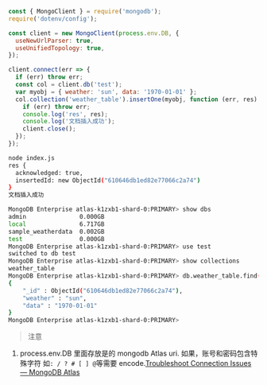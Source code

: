 ```js
const { MongoClient } = require('mongodb');
require('dotenv/config');

const client = new MongoClient(process.env.DB, {
  useNewUrlParser: true,
  useUnifiedTopology: true,
});

client.connect(err => {
  if (err) throw err;
  const col = client.db('test');
  var myobj = { weather: 'sun', data: '1970-01-01' };
  col.collection('weather_table').insertOne(myobj, function (err, res) {
    if (err) throw err;
    console.log('res', res);
    console.log('文档插入成功');
    client.close();
  });
});
```

```sh
node index.js
res {
  acknowledged: true,
  insertedId: new ObjectId("610646db1ed82e77066c2a74")
}
文档插入成功
```

```sh
MongoDB Enterprise atlas-k1zxb1-shard-0:PRIMARY> show dbs
admin               0.000GB
local               6.717GB
sample_weatherdata  0.002GB
test                0.000GB
MongoDB Enterprise atlas-k1zxb1-shard-0:PRIMARY> use test
switched to db test
MongoDB Enterprise atlas-k1zxb1-shard-0:PRIMARY> show collections
weather_table
MongoDB Enterprise atlas-k1zxb1-shard-0:PRIMARY> db.weather_table.find().pretty()
{
	"_id" : ObjectId("610646db1ed82e77066c2a74"),
	"weather" : "sun",
	"data" : "1970-01-01"
}
MongoDB Enterprise atlas-k1zxb1-shard-0:PRIMARY>
```

> 注意

1. process.env.DB 里面存放是的 mongodb Atlas uri. 如果，账号和密码包含特殊字符
   如`: / ? # [ ] @`等需要
   encode.[Troubleshoot Connection Issues — MongoDB Atlas](https://docs.atlas.mongodb.com/troubleshoot-connection/)
